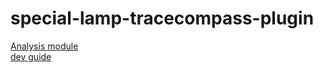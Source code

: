 # special-lamp-tracecompass-plugin

[Analysis module](https://archive.eclipse.org/tracecompass/doc/org.eclipse.tracecompass.doc.dev/Analysis-Framework.html#Analysis_Framework)\
[dev guide](https://archive.eclipse.org/tracecompass/doc/org.eclipse.tracecompass.doc.dev/Developer-Guide.html)
